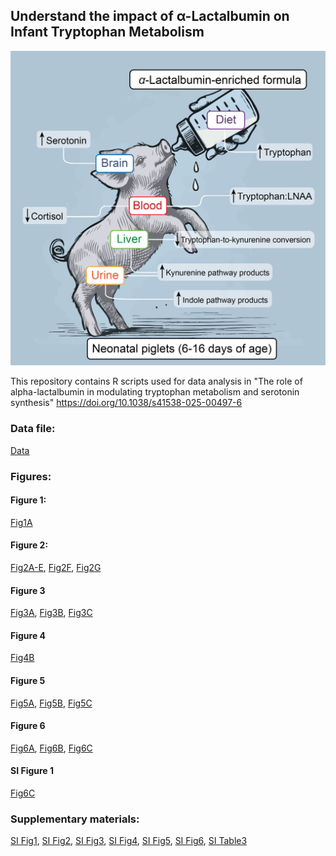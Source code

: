 ## Understand the impact of α-Lactalbumin on Infant Tryptophan Metabolism
![Graphical Abstract](Graphical%20abstract.png)

This repository contains R scripts used for data analysis in "The role of alpha-lactalbumin in modulating tryptophan metabolism and serotonin synthesis"
https://doi.org/10.1038/s41538-025-00497-6

### Data file:
[Data](https://xuahe.github.io/piglet-alac-tryptophan-study/Data/Data.xlsx)

### Figures:

#### Figure 1:
[Fig1A](https://xuahe.github.io/piglet-alac-tryptophan-study/Figure_1/Fig1A_Formula_comp.html)

#### Figure 2:
[Fig2A-E](https://xuahe.github.io/piglet-alac-tryptophan-study/Figure_2/Fig2A-E_Postprandial_response.html), 
[Fig2F](https://xuahe.github.io/piglet-alac-tryptophan-study/Figure_2/Fig2F_Postprandial_Trp_individual_lineplots.html), 
[Fig2G](https://xuahe.github.io/piglet-alac-tryptophan-study/Figure_2/Fig2G_Postprandial_Trp_at_120min_intake_relationship.html)

#### Figure 3
[Fig3A](https://xuahe.github.io/piglet-alac-tryptophan-study/Figure_3/Fig3A_Free_trp_in_serum.html), 
[Fig3B](https://xuahe.github.io/piglet-alac-tryptophan-study/Figure_3/Fig3B_Trp_levels.html),
[Fig3C](https://xuahe.github.io/piglet-alac-tryptophan-study/Figure_3/Fig3C_Trp_to_LNAA_ratio.html)

#### Figure 4
[Fig4B](https://xuahe.github.io/piglet-alac-tryptophan-study/Figure_4/Fig4B_Trp_metabolites_cor.html)

#### Figure 5
[Fig5A](https://xuahe.github.io/piglet-alac-tryptophan-study/Figure_5/Fig5A_Trp_kyun_pathway_metabolites.html), 
[Fig5B](https://xuahe.github.io/piglet-alac-tryptophan-study/Figure_5/Fig5B_Ketones.html), 
[Fig5C](https://xuahe.github.io/piglet-alac-tryptophan-study/Figure_5/Fig5C_Serotonin.html)

#### Figure 6
[Fig6A](https://xuahe.github.io/piglet-alac-tryptophan-study/Figure_6/Fig6A_Trp_metabolism_kynu_ratio.html), 
[Fig6B](https://xuahe.github.io/piglet-alac-tryptophan-study/Figure_6/Fig6B_IFNgamma.html), 
[Fig6C](https://xuahe.github.io/piglet-alac-tryptophan-study/Figure_6/Fig6C_Cortisol.html)

#### SI Figure 1
[Fig6C](https://xuahe.github.io/piglet-alac-tryptophan-study/Figure_6/Fig6C_Cortisol.html)


### Supplementary materials:
[SI Fig1](https://xuahe.github.io/piglet-alac-tryptophan-study/SI_Figure_1/SI.Fig1_Weight_and_intake.html), 
[SI Fig2](https://xuahe.github.io/piglet-alac-tryptophan-study/SI_Figure_2/SI.Fig2_Hb_and_Hct.html), 
[SI Fig3](https://xuahe.github.io/piglet-alac-tryptophan-study/SI_Figure_3/SI.Fig3_hormones.html), 
[SI Fig4](https://xuahe.github.io/piglet-alac-tryptophan-study/SI_Figure_4/SI.Fig4_Postprandial_metabolome_PCA.html), 
[SI Fig5](https://xuahe.github.io/piglet-alac-tryptophan-study/SI_Figure_5/SI.Fig5_Postprandial_Trp_individual_lineplots.html), 
[SI Fig6](https://xuahe.github.io/piglet-alac-tryptophan-study/SI_Figure_6/SI.Fig6_Overall_metabolome_difference_PCA.html), 
[SI Table3](https://xuahe.github.io/piglet-alac-tryptophan-study/SI_Table_3/SI.Table3_organ_weight.html)




